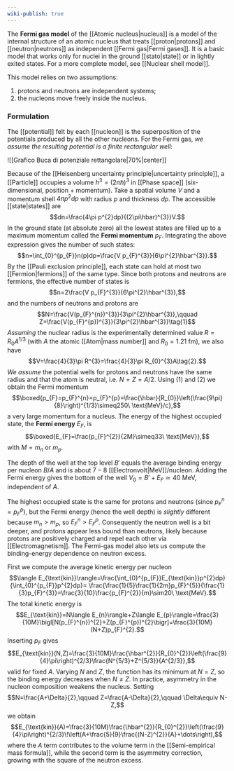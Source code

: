```yaml
---
wiki-publish: true
---
```

The **Fermi gas model** of the [[Atomic nucleus|nucleus]] is a model of the internal structure of an atomic nucleus that treats [[proton|protons]] and [[neutron|neutrons]] as independent [[Fermi gas|Fermi gases]]. It is a basic model that works only for nuclei in the ground [[stato|state]] or in lightly exited states. For a more complete model, see [[Nuclear shell model]].

This model relies on two assumptions:
1. protons and neutrons are independent systems;
2. the nucleons move freely inside the nucleus.
### Formulation  
The [[potential]] felt by each [[nucleon]] is the superposition of the potentials produced by all the other nucleons. For the Fermi gas, *we assume the resulting potential is a finite rectangular well*:

![[Grafico Buca di potenziale rettangolare|70%|center]]

Because of the [[Heisenberg uncertainty principle|uncertainty principle]], a [[Particle]] occupies a volume $h^{3}=(2\pi\hbar)^{3}$ in [[Phase space]] (six-dimensional, position + momentum). Take a spatial volume $V$ and a momentum shell $4\pi p^{2}dp$ with radius $p$ and thickness $dp$. The accessible [[state|states]] are
$$dn=\frac{4\pi p^{2}dp}{(2\pi\hbar)^{3}}V.$$
In the ground state (at absolute zero) all the lowest states are filled up to a maximum momentum called the **Fermi momentum** $p_{F}$. Integrating the above expression gives the number of such states:
$$n=\int_{0}^{p_{F}}n(p)dp=\frac{V p_{F}^{3}}{6\pi^{2}\hbar^{3}}.$$
By the [[Pauli exclusion principle]], each state can hold at most two [[Fermion|fermions]] of the same type. Since both protons and neutrons are fermions, the effective number of states is  
$$n=2\frac{V p_{F}^{3}}{6\pi^{2}\hbar^{3}},$$
and the numbers of neutrons and protons are
$$N=\frac{V(p_{F}^{n})^{3}}{3\pi^{2}\hbar^{3}},\qquad Z=\frac{V(p_{F}^{p})^{3}}{3\pi^{2}\hbar^{3}}\tag{1}$$
*Assuming* the nuclear radius is the experimentally determined value $R=R_{0}A^{1/3}$ (with $A$ the atomic [[Atom|mass number]] and $R_{0}=1.21$ fm), we also have
$$V=\frac{4}{3}\pi R^{3}=\frac{4}{3}\pi R_{0}^{3}A\tag{2}.$$
*We assume* the potential wells for protons and neutrons have the same radius and that the atom is neutral, i.e. $N=Z=A/2$. Using (1) and (2) we obtain the Fermi momentum
$$\boxed{p_{F}=p_{F}^{n}=p_{F}^{p}=\frac{\hbar}{R_{0}}\left(\frac{9\pi}{8}\right)^{1/3}\simeq250\ \text{MeV}/c},$$
a very large momentum for a nucleus. The energy of the highest occupied state, the **Fermi energy** $E_{F}$, is
$$\boxed{E_{F}=\frac{p_{F}^{2}}{2M}\simeq33\ \text{MeV}},$$
with $M=m_{n}$ or $m_{p}$.

The depth of the well at the top level $B'$ equals the average binding energy per nucleon $B/A$ and is about $7-8$ [[Electronvolt|MeV]]/nucleon. Adding the Fermi energy gives the bottom of the well $V_{0}=B'+E_{F}\simeq40$ MeV, independent of $A$.

The highest occupied state is the same for protons and neutrons (since $p_{F}^{n}=p_{F}^{p}$), but the Fermi energy (hence the well depth) is *slightly* different because $m_{n}>m_{p}$, so $E_{F}^{n}>E_{F}^{p}$. Consequently the neutron well is a bit deeper, and protons appear less bound than neutrons, likely because protons are positively charged and repel each other via [[Electromagnetism]]. The Fermi-gas model also lets us compute the binding-energy dependence on neutron excess.

First we compute the average kinetic energy per nucleon
$$\langle E_{\text{kin}}\rangle=\frac{\int_{0}^{p_{F}}E_{\text{kin}}p^{2}dp}{\int_{0}^{p_{F}}p^{2}dp}= \frac{\frac{1}{5}\frac{1}{2m}p_{F}^{5}}{\frac{1}{3}p_{F}^{3}}=\frac{3}{10}\frac{p_{F}^{2}}{m}\sim20\ \text{MeV}.$$
The total kinetic energy is
$$E_{\text{kin}}=N\langle E_{n}\rangle+Z\langle E_{p}\rangle=\frac{3}{10M}\bigl[N(p_{F}^{n})^{2}+Z(p_{F}^{p})^{2}\bigr]=\frac{3}{10M}(N+Z)p_{F}^{2}.$$
Inserting $p_{F}$ gives
$$E_{\text{kin}}(N,Z)=\frac{3}{10M}\frac{\hbar^{2}}{R_{0}^{2}}\left(\frac{9}{4}\pi\right)^{2/3}\frac{N^{5/3}+Z^{5/3}}{A^{2/3}},$$
valid for fixed $A$. Varying $N$ and $Z$, the function has its minimum at $N=Z$, so the binding energy decreases when $N\neq Z$. In practice, asymmetry in the nucleon composition weakens the nucleus. Setting
$$N=\frac{A+\Delta}{2},\qquad Z=\frac{A-\Delta}{2},\qquad \Delta\equiv N-Z,$$
we obtain
$$E_{\text{kin}}(A)=\frac{3}{10M}\frac{\hbar^{2}}{R_{0}^{2}}\left(\frac{9}{4}\pi\right)^{2/3}\!\left(A+\frac{5}{9}\frac{(N-Z)^{2}}{A}+\dots\right),$$
where the $A$ term contributes to the volume term in the [[Semi-empirical mass formula]], while the second term is the asymmetry correction, growing with the square of the neutron excess.